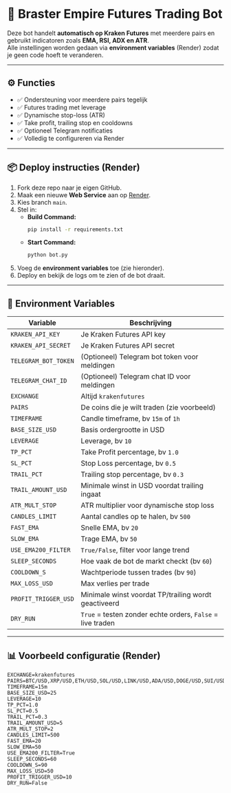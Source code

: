 # 🚀 Braster Empire Futures Trading Bot

Deze bot handelt **automatisch op Kraken Futures** met meerdere pairs en gebruikt indicatoren zoals **EMA, RSI, ADX en ATR**.  
Alle instellingen worden gedaan via **environment variables** (Render) zodat je geen code hoeft te veranderen.

---

## ⚙️ Functies
- ✅ Ondersteuning voor meerdere pairs tegelijk  
- ✅ Futures trading met leverage  
- ✅ Dynamische stop-loss (ATR)  
- ✅ Take profit, trailing stop en cooldowns  
- ✅ Optioneel Telegram notificaties  
- ✅ Volledig te configureren via Render

---

## 📦 Deploy instructies (Render)

1. Fork deze repo naar je eigen GitHub.  
2. Maak een nieuwe **Web Service** aan op [Render](https://dashboard.render.com/).  
3. Kies branch `main`.  
4. Stel in:
   - **Build Command:**
     ```bash
     pip install -r requirements.txt
     ```
   - **Start Command:**
     ```bash
     python bot.py
     ```
5. Voeg de **environment variables** toe (zie hieronder).  
6. Deploy en bekijk de logs om te zien of de bot draait.  

---

## 🔑 Environment Variables

| Variable              | Beschrijving |
|------------------------|--------------|
| `KRAKEN_API_KEY`      | Je Kraken Futures API key |
| `KRAKEN_API_SECRET`   | Je Kraken Futures API secret |
| `TELEGRAM_BOT_TOKEN`  | (Optioneel) Telegram bot token voor meldingen |
| `TELEGRAM_CHAT_ID`    | (Optioneel) Telegram chat ID voor meldingen |
| `EXCHANGE`            | Altijd `krakenfutures` |
| `PAIRS`               | De coins die je wilt traden (zie voorbeeld) |
| `TIMEFRAME`           | Candle timeframe, bv `15m` of `1h` |
| `BASE_SIZE_USD`       | Basis ordergrootte in USD |
| `LEVERAGE`            | Leverage, bv `10` |
| `TP_PCT`              | Take Profit percentage, bv `1.0` |
| `SL_PCT`              | Stop Loss percentage, bv `0.5` |
| `TRAIL_PCT`           | Trailing stop percentage, bv `0.3` |
| `TRAIL_AMOUNT_USD`    | Minimale winst in USD voordat trailing ingaat |
| `ATR_MULT_STOP`       | ATR multiplier voor dynamische stop loss |
| `CANDLES_LIMIT`       | Aantal candles op te halen, bv `500` |
| `FAST_EMA`            | Snelle EMA, bv `20` |
| `SLOW_EMA`            | Trage EMA, bv `50` |
| `USE_EMA200_FILTER`   | `True/False`, filter voor lange trend |
| `SLEEP_SECONDS`       | Hoe vaak de bot de markt checkt (bv `60`) |
| `COOLDOWN_S`          | Wachtperiode tussen trades (bv `90`) |
| `MAX_LOSS_USD`        | Max verlies per trade |
| `PROFIT_TRIGGER_USD`  | Minimale winst voordat TP/trailing wordt geactiveerd |
| `DRY_RUN`             | `True` = testen zonder echte orders, `False` = live traden |

---

## 📊 Voorbeeld configuratie (Render)

```env
EXCHANGE=krakenfutures
PAIRS=BTC/USD,XRP/USD,ETH/USD,SOL/USD,LINK/USD,ADA/USD,DOGE/USD,SUI/USD,FIL/USD
TIMEFRAME=15m
BASE_SIZE_USD=25
LEVERAGE=10
TP_PCT=1.0
SL_PCT=0.5
TRAIL_PCT=0.3
TRAIL_AMOUNT_USD=5
ATR_MULT_STOP=2
CANDLES_LIMIT=500
FAST_EMA=20
SLOW_EMA=50
USE_EMA200_FILTER=True
SLEEP_SECONDS=60
COOLDOWN_S=90
MAX_LOSS_USD=50
PROFIT_TRIGGER_USD=10
DRY_RUN=False
